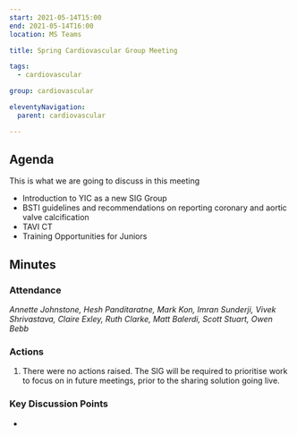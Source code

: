 ```yaml
---
start: 2021-05-14T15:00
end: 2021-05-14T16:00
location: MS Teams

title: Spring Cardiovascular Group Meeting

tags:
  - cardiovascular

group: cardiovascular

eleventyNavigation:
  parent: cardiovascular

---
```


## Agenda

This is what we are going to discuss in this meeting

* Introduction to YIC as a new SIG Group
* BSTI guidelines and recommendations on reporting coronary and aortic valve calcification 
* TAVI CT
* Training Opportunities for Juniors

## Minutes

### Attendance
_Annette Johnstone, Hesh Panditaratne, Mark Kon, Imran Sunderji, Vivek Shrivastava, Claire Exley, Ruth Clarke, Matt Balerdi, Scott Stuart, Owen Bebb_
    
### Actions

1. There were no actions raised. The SIG will be required to prioritise work to focus on in future meetings, prior to the sharing solution going live.
    
### Key Discussion Points

* 
